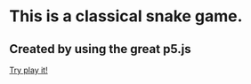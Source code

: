 # This is a classical snake game.
## Created by using the great p5.js
[Try play it!](https://leyiang.github.io/p5js-Snake)
